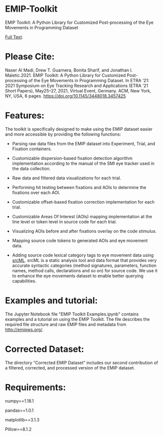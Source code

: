 
# EMIP-Toolkit

EMIP Toolkit: A Python Library for Customized Post-processing of the Eye Movements in Programming Dataset

[Full Text](https://www.researchgate.net/publication/350485560_EMIP_Toolkit_A_Python_Library_for_Customized_Post-processing_of_the_Eye_Movements_in_Programming_Dataset).


# Please Cite:
Naser Al Madi, Drew T. Guarnera, Bonita Sharif, and Jonathan I. Maletic.2021. EMIP Toolkit: A Python Library for Customized Post-processing of the Eye Movements in Programming Dataset. In ETRA ’21: 2021 Symposium on Eye Tracking Research and Applications (ETRA ’21 Short Papers), May25–27, 2021, Virtual Event, Germany. ACM, New York, NY, USA, 6 pages. https://doi.org/10.1145/3448018.3457425


# Features:
The toolkit is specifically designed to make using the EMIP dataset easier and more accessible by providing the following functions:


- Parsing raw data files from the EMIP dataset into Experiment, Trial, and Fixation containers.
    
 - Customizable dispersion-based fixation detection algorithm implementation according to the manual of the SMI eye tracker used in the data collection.
   
 - Raw data and filtered data visualizations for each trial.
    
 - Performing hit testing between fixations and AOIs to determine the fixations over each AOI.
        
 - Customizable offset-based fixation correction implementation for each trial.
    
 - Customizable Areas Of Interest (AOIs) mapping implementation at the line level or token level in source code for each trial.
    
 - Visualizing AOIs before and after fixations overlay on the code stimulus.
    
 - Mapping source code tokens to generated AOIs and eye movement data.
    
 - Adding source code lexical category tags to eye movement data using [srcML](https://www.srcml.org/). srcML is a static analysis tool and data format that provides very accurate syntactic categories (method signatures, parameters, function names, method calls, declarations and so on) for source code. We use it to enhance the eye movements dataset to enable better querying capabilities. 


# Examples and tutorial:
The Jupyter Notebook file "EMIP Toolkit Examples.ipynb" contains examples and a tutorial on using the EMIP Toolkit. The file describes the required file structure and raw EMIP files and metadata from http://emipws.org/.


# Corrected Dataset:
The directory “Corrected EMIP Dataset” includes our second contribution of a filtered, corrected, and processed version of the EMIP dataset.


# Requirements:
numpy==1.18.1

pandas==1.0.1

matplotlib==3.1.3

Pillow==8.1.2

